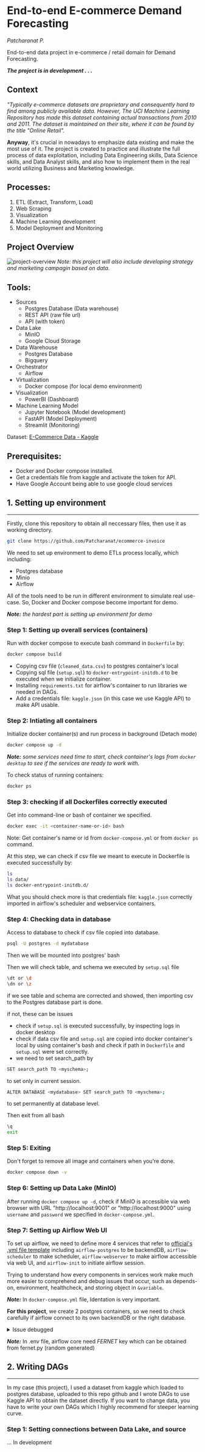 # End-to-end E-commerce Demand Forecasting
*Patcharanat P.*

End-to-end data project in e-commerce / retail domain for Demand Forecasting.

***The project is in development . . .***

## Context
*"Typically e-commerce datasets are proprietary and consequently hard to find among publicly available data. However, The UCI Machine Learning Repository has made this dataset containing actual transactions from 2010 and 2011. The dataset is maintained on their site, where it can be found by the title "Online Retail".*

**Anyway**, it's crucial in nowadays to emphasize data existing and make the most use of it. The project is created to practice and illustrate the full process of data exploitation, including Data Engineering skills, Data Science skills, and Data Analyst skills, and also how to implement them in the real world utilizing Business and Marketing knowledge.

## Processes:
1. ETL (Extract, Transform, Load)
2. Web Scraping
3. Visualization
4. Machine Learning development
5. Model Deployment and Monitoring

## Project Overview

![project-overview](./src/Picture/project-overview.png)
*Note: this project will also include developing strategy and marketing campagin based on data.*

## Tools:
- Sources
    - Postgres Database (Data warehouse)
    - REST API (raw file url)
    - API (with token)
- Data Lake
    - MinIO
    - Google Cloud Storage
- Data Warehouse
    - Postgres Database
    - Bigquery
- Orchestrator
    - Airflow
- Virtualization
    - Docker compose (for local demo environment)
- Visualization
    - PowerBI (Dashboard)
- Machine Learning Model
    - Jupyter Notebook (Model development)
    - FastAPI (Model Deployment)
    - Streamlit (Monitoring)

Dataset: [E-Commerce Data - Kaggle](https://www.kaggle.com/datasets/carrie1/ecommerce-data)

## Prerequisites:
- Docker and Docker compose installed.
- Get a credentials file from kaggle and activate the token for API.
- Have Google Account being able to use google cloud services

## 1. Setting up environment
---
Firstly, clone this repository to obtain all neccessary files, then use it as working directory.
```bash
git clone https://github.com/Patcharanat/ecommerce-invoice
```
We need to set up environment to demo ETLs process locally, which including:
- Postgres database
- Minio
- Airflow

All of the tools need to be run in different environment to simulate real use-case. So, Docker and Docker compose become important for demo.

***Note:** the hardest part is setting up environment for demo*

### **Step 1: Setting up overall services (containers)**
Run with docker compose to execute bash command in `Dockerfile` by:
```bash
docker compose build
```
- Copying csv file (`cleaned_data.csv`) to postgres container's local
- Copying sql file (`setup.sql`) to `docker-entrypoint-initdb.d` to be executed when we initialize container.
- Installing `requirements.txt` for airflow's container to run libraries we needed in DAGs.
- Add a credentials file: `kaggle.json` (in this case we use Kaggle API) to make API usable.

### **Step 2: Intiating all containers**
Initialize docker container(s) and run process in background (Detach mode)
```bash
docker compose up -d
```

***Note:** some services need time to start, check container's logs from `docker desktop` to see if the services are ready to work with.*

To check status of running containers:
```bash
docker ps
```

### **Step 3: checking if all Dockerfiles correctly executed**
Get into command-line or bash of container we specified.
```bash
docker exec -it <container-name-or-id> bash
```
Note: Get container's name or id from `docker-compose.yml` or from `docker ps` command.

At this step, we can check if csv file we meant to execute in Dockerfile is executed successfully by:
```bash
ls
ls data/
ls docker-entrypoint-initdb.d/
```
What you should check more is that credentials file: `kaggle.json` correctly imported in airflow's scheduler and webservice containers.

### **Step 4: Checking data in database**
Access to database to check if csv file copied into database.
```bash
psql -U postgres -d mydatabase
```
Then we will be mounted into postgres' bash

Then we will check table, and schema we executed by `setup.sql` file
```bash
\dt or \d
\dn or \z
```
if we see table and schema are corrected and showed, then importing csv to the Postgres database part is done.

if not, these can be issues
- check if `setup.sql` is executed successfully, by inspecting logs in docker desktop
- check if data csv file and `setup.sql` are copied into docker container's local by using container's bash and check if path in `Dockerfile` and `setup.sql` were set correctly.
- we need to set search_path by
```bash
SET search_path TO <myschema>;
```
to set only in current session.
```bash
ALTER DATABASE <mydatabase> SET search_path TO <myschema>; 
```
to set permanently at database level.

Then exit from all bash
```bash
\q
exit
```
### **Step 5: Exiting**
Don't forget to remove all image and containers when you're done.
```bash
docker compose down -v
```

### **Step 6: Setting up Data Lake (MinIO)**
After running `docker compose up -d`, check if MinIO is accessible via web browser with URL "http://localhost:9001" or "http://localhost:9000" using `username` and `password` we specified in `docker-compose.yml`.

### **Step 7: Setting up Airflow Web UI**

To set up airflow, we need to define more 4 services that refer to [official's .yml file template](https://airflow.apache.org/docs/apache-airflow/2.6.1/docker-compose.yaml) including `airflow-postgres` to be backendDB, `airflow-scheduler` to make scheduler, `airflow-webserver` to make airflow accessible via web UI, and `airflow-init` to initiate airflow session.

Trying to understand how every components in services work make much more easier to comprehend and debug issues that occur, such as depends-on, environment, healthcheck, and storing object in `&variable`.

***Note:*** In `docker-compose.yml` file, Identation is very important.

**For this project**, we create 2 postgres containers, so we need to check carefully if airflow connect to its own backendDB or the right database.

<details><summary>Issue debugged</summary>
<p>
use this template from official's document in `.env` file:

```python
postgresql+psycopg2://<user>:<password>@<host>/<db>

#or

[dialect]+[driver]://[username:password]@[host:port]/[database]

# which results in

AIRFLOW__DATABASE__SQL_ALCHEMY_CONN=postgresql+psycopg2://airflow:airflow@airflow-postgres/airflow
```

</p>
</details>

***Note:*** In .env file, airflow core need *FERNET* key which can be obtained from fernet.py (random generated)

## 2. Writing DAGs
---
In my case (this project), I used a dataset from kaggle which loaded to postgres database, uploaded to this repo github and I wrote DAGs to use Kaggle API to obtain the dataset directly. If you want to change data, you have to write your own DAGs which I highly recommend for steeper learning curve.

### **Step 1: Setting connections between Data Lake, and source**
... In development